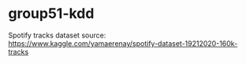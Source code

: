 # group51-kdd

Spotify tracks dataset source: https://www.kaggle.com/yamaerenay/spotify-dataset-19212020-160k-tracks
